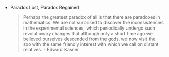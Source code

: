 * Paradox Lost, Paradox Regained
  > Perhaps the greatest paradox of all is that there are paradoxes in mathematics.
We are not surprised to discover the inconsistencies in the experimental sciences, which periodically undergo such revolutionary changes that although only a short time ago we believed ourselves descended from the gods, we now visit the zoo with the same friendly interest with which we call on distant relatives. - Edward Kasner
